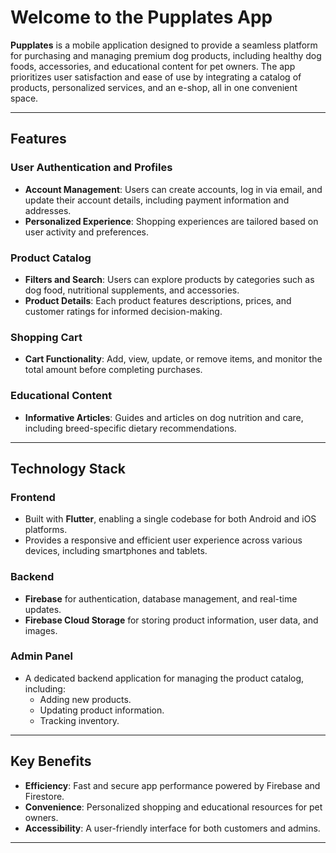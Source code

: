 # Welcome to the Pupplates App

**Pupplates** is a mobile application designed to provide a seamless platform for purchasing and managing premium dog products, including healthy dog foods, accessories, and educational content for pet owners. The app prioritizes user satisfaction and ease of use by integrating a catalog of products, personalized services, and an e-shop, all in one convenient space.

---

## Features

### User Authentication and Profiles
- **Account Management**: Users can create accounts, log in via email, and update their account details, including payment information and addresses.
- **Personalized Experience**: Shopping experiences are tailored based on user activity and preferences.

### Product Catalog
- **Filters and Search**: Users can explore products by categories such as dog food, nutritional supplements, and accessories.
- **Product Details**: Each product features descriptions, prices, and customer ratings for informed decision-making.

### Shopping Cart
- **Cart Functionality**: Add, view, update, or remove items, and monitor the total amount before completing purchases.

### Educational Content
- **Informative Articles**: Guides and articles on dog nutrition and care, including breed-specific dietary recommendations.

---

## Technology Stack

### Frontend
- Built with **Flutter**, enabling a single codebase for both Android and iOS platforms.
- Provides a responsive and efficient user experience across various devices, including smartphones and tablets.

### Backend
- **Firebase** for authentication, database management, and real-time updates.
- **Firebase Cloud Storage** for storing product information, user data, and images.

### Admin Panel
- A dedicated backend application for managing the product catalog, including:
  - Adding new products.
  - Updating product information.
  - Tracking inventory.

---

## Key Benefits
- **Efficiency**: Fast and secure app performance powered by Firebase and Firestore.
- **Convenience**: Personalized shopping and educational resources for pet owners.
- **Accessibility**: A user-friendly interface for both customers and admins.

---

